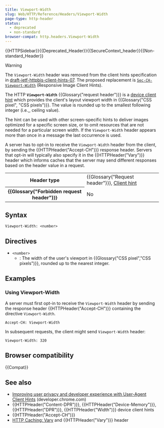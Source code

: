 ```yaml
---
title: Viewport-Width
slug: Web/HTTP/Reference/Headers/Viewport-Width
page-type: http-header
status:
  - deprecated
  - non-standard
browser-compat: http.headers.Viewport-Width
---
```


{{HTTPSidebar}}{{Deprecated_Header}}{{SecureContext_header}}{{Non-standard_Header}}

> [!WARNING]
> The `Viewport-Width` header was removed from the client hints specification in [draft-ietf-httpbis-client-hints-07](https://datatracker.ietf.org/doc/html/draft-ietf-httpbis-client-hints-07).
> The proposed replacement is [`Sec-CH-Viewport-Width`](https://wicg.github.io/responsive-image-client-hints/#sec-ch-viewport-width) (Responsive Image Client Hints).

The HTTP **`Viewport-Width`** {{Glossary("request header")}} is a [device client hint](/en-US/docs/Web/HTTP/Guides/Client_hints) which provides the client's layout viewport width in {{Glossary("CSS pixel", "CSS pixels")}}.
The value is rounded up to the smallest following integer (i.e.,, ceiling value).

The hint can be used with other screen-specific hints to deliver images optimized for a specific screen size, or to omit resources that are not needed for a particular screen width.
If the `Viewport-Width` header appears more than once in a message the last occurrence is used.

A server has to opt-in to receive the `Viewport-Width` header from the client, by sending the {{HTTPHeader("Accept-CH")}} response header.
Servers that opt-in will typically also specify it in the {{HTTPHeader("Vary")}} header which informs caches that the server may send different responses based on the header value in a request.

<table class="properties">
  <tbody>
    <tr>
      <th scope="row">Header type</th>
      <td>
        {{Glossary("Request header")}},
        <a href="/en-US/docs/Web/HTTP/Guides/Client_hints">Client hint</a>
      </td>
    </tr>
    <tr>
      <th scope="row">{{Glossary("Forbidden request header")}}</th>
      <td>No</td>
    </tr>
  </tbody>
</table>

## Syntax

```http
Viewport-Width: <number>
```

## Directives

- `<number>`
  - : The width of the user's viewport in {{Glossary("CSS pixel","CSS pixels")}}, rounded up to the nearest integer.

## Examples

### Using Viewport-Width

A server must first opt-in to receive the `Viewport-Width` header by sending the response header {{HTTPHeader("Accept-CH")}} containing the directive `Viewport-Width`.

```http
Accept-CH: Viewport-Width
```

In subsequent requests, the client might send `Viewport-Width` header:

```http
Viewport-Width: 320
```

## Browser compatibility

{{Compat}}

## See also

- [Improving user privacy and developer experience with User-Agent Client Hints](https://developer.chrome.com/docs/privacy-security/user-agent-client-hints) (developer.chrome.com)
- {{HTTPHeader("Content-DPR")}}, {{HTTPHeader("Device-Memory")}}, {{HTTPHeader("DPR")}}, {{HTTPHeader("Width")}} device client hints
- {{HTTPHeader("Accept-CH")}}
- [HTTP Caching: Vary](/en-US/docs/Web/HTTP/Guides/Caching#vary) and {{HTTPHeader("Vary")}} header
